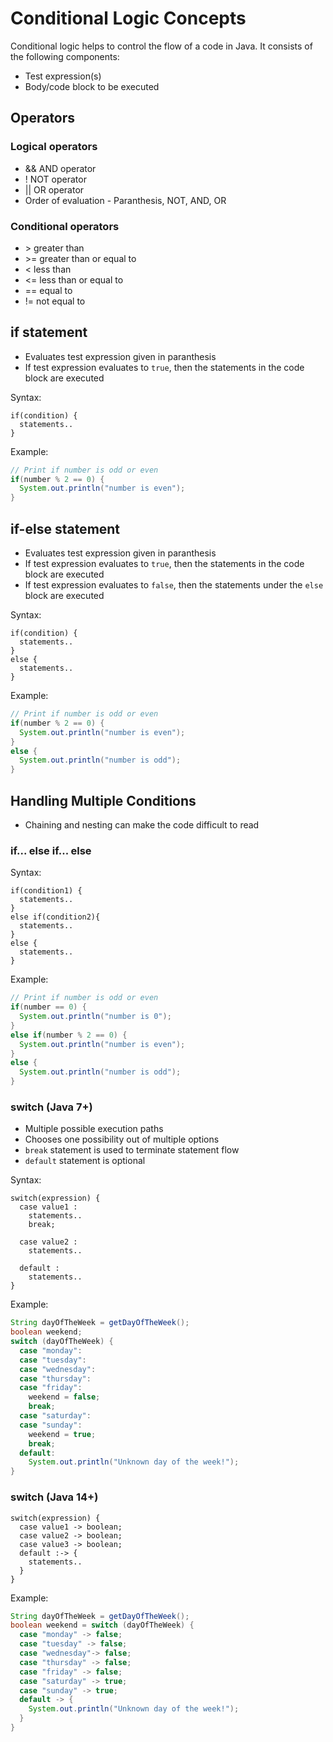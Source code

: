 # Conditional Logic Concepts

Conditional logic helps to control the flow of a code in Java. It consists of the following components:

* Test expression(s)
* Body/code block to be executed

## Operators

### Logical operators

* && AND operator
* ! NOT operator
* || OR operator
* Order of evaluation - Paranthesis, NOT, AND, OR

### Conditional operators

* \> greater than
* \>= greater than or equal to
* < less than
* <= less than or equal to
* == equal to
* != not equal to

## if statement

* Evaluates test expression given in paranthesis
* If test expression evaluates to `true`, then the statements in the code block are executed

Syntax:

```code
if(condition) {
  statements..
}
```

Example:

```java
// Print if number is odd or even
if(number % 2 == 0) {
  System.out.println("number is even");
}
```

## if-else statement

* Evaluates test expression given in paranthesis
* If test expression evaluates to `true`, then the statements in the code block are executed
* If test expression evaluates to `false`, then the statements under the `else` block are executed

Syntax:

```code
if(condition) {
  statements..
}
else {
  statements..
}
```

Example:

```java
// Print if number is odd or even
if(number % 2 == 0) {
  System.out.println("number is even");
}
else {
  System.out.println("number is odd");
}
```

## Handling Multiple Conditions

* Chaining and nesting can make the code difficult to read

### if... else if... else

Syntax:

```code
if(condition1) {
  statements..
}
else if(condition2){
  statements..
}
else {
  statements..
}
```

Example:

```java
// Print if number is odd or even
if(number == 0) {
  System.out.println("number is 0");
}
else if(number % 2 == 0) {
  System.out.println("number is even");
}
else {
  System.out.println("number is odd");
}
```

### switch (Java 7+)

* Multiple possible execution paths
* Chooses one possibility out of multiple options
* `break` statement is used to terminate statement flow
* `default` statement is optional

Syntax:

```code
switch(expression) {
  case value1 :
    statements..
    break;

  case value2 :
    statements..

  default :
    statements..
}
```

Example:

```java
String dayOfTheWeek = getDayOfTheWeek();
boolean weekend;
switch (dayOfTheWeek) {
  case "monday":
  case "tuesday":
  case "wednesday":
  case "thursday":
  case "friday":
    weekend = false;
    break;
  case "saturday":
  case "sunday":
    weekend = true;
    break;
  default:
    System.out.println("Unknown day of the week!");
}
```

### switch (Java 14+)

```code
switch(expression) {
  case value1 -> boolean;
  case value2 -> boolean;
  case value3 -> boolean;
  default :-> {
    statements..
  }
}
```

Example:

```java
String dayOfTheWeek = getDayOfTheWeek();
boolean weekend = switch (dayOfTheWeek) {
  case "monday" -> false;
  case "tuesday" -> false;
  case "wednesday"-> false;
  case "thursday" -> false;
  case "friday" -> false;
  case "saturday" -> true;
  case "sunday" -> true;
  default -> {
    System.out.println("Unknown day of the week!");
  }
}
```
